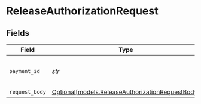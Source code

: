 # ReleaseAuthorizationRequest


## Fields

| Field                                                                                            | Type                                                                                             | Required                                                                                         | Description                                                                                      | Example                                                                                          |
| ------------------------------------------------------------------------------------------------ | ------------------------------------------------------------------------------------------------ | ------------------------------------------------------------------------------------------------ | ------------------------------------------------------------------------------------------------ | ------------------------------------------------------------------------------------------------ |
| `payment_id`                                                                                     | *str*                                                                                            | :heavy_check_mark:                                                                               | Provide the ID of the related payment.                                                           | tr_5B8cwPMGnU                                                                                    |
| `request_body`                                                                                   | [Optional[models.ReleaseAuthorizationRequestBody]](../models/releaseauthorizationrequestbody.md) | :heavy_minus_sign:                                                                               | N/A                                                                                              |                                                                                                  |